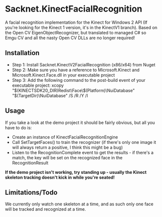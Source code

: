Sacknet.KinectFacialRecognition
===============================

A facial recognition implementation for the Kinect for Windows 2 API
(If you're looking for the Kinect 1 version, it's in the KinectV1 branch).
Based on the Open CV EigenObjectRecognizer, but translated to managed C# so
Emgu CV and all the nasty Open CV DLLs are no longer required!


Installation
------------

- Step 1: Install Sacknet.KinectV2FacialRecognition (x86/x64) from Nuget
- Step 2: Make sure you have a reference to Microsoft.Kinect and
  Microsoft.Kinect.Face.dll in your executable project
- Step 3: Add the following command to the post-build event of your
  executable project:
  xcopy "$(KINECTSDK20_DIR)Redist\Face\$(Platform)\NuiDatabase" "$(TargetDir)\NuiDatabase" /S /R /Y /I



Usage
-----

If you take a look at the demo project it should be fairly obvious, but all
you have to do is:

- Create an instance of KinectFacialRecognitionEngine
- Call SetTargetFaces() to train the recognizer (if there's only one image it
  will always return a positive, I think this might be a bug)
- Listen to the RecognitionComplete event to get the results - if there's a
  match, the key will be set on the recognized face in the RecognitionResult

**If the demo project isn't working, try standing up - usually the
Kinect skeleton tracking doesn't kick in while you're seated!**

Limitations/Todo
----

We currently only watch one skeleton at a time, and as such only one face will
be tracked and recognized at a time.
